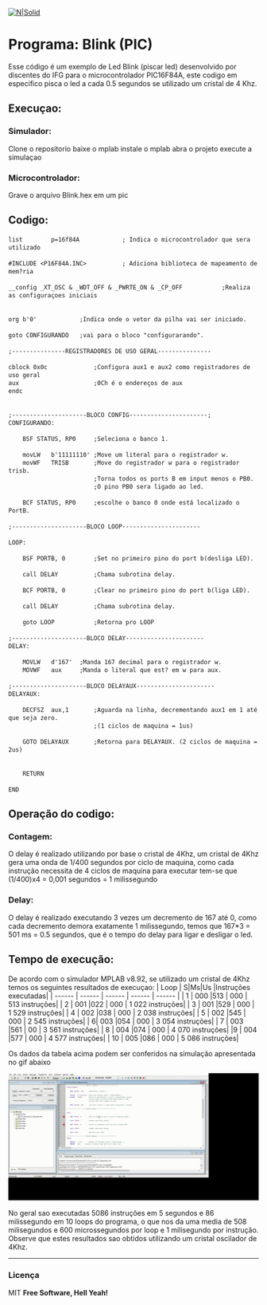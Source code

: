 [![N|Solid](https://eventos.ifg.edu.br/semanai2c/wp-content/uploads/sites/7/2016/08/marca-ifg-2015-todas-as-verses.png)](https://www.ifg.edu.br/goiania)

# Programa: Blink (PIC)

Esse código é um exemplo de Led Blink (piscar led) desenvolvido por discentes do IFG para o microcontrolador PIC16F84A, este codigo em especifico pisca o led a cada 0.5 segundos se utilizado um cristal de 4 Khz.

## Execuçao:

### Simulador:
Clone o repositorio
baixe o mplab
instale o mplab
abra o projeto 
execute a simulaçao

### Microcontrolador:
Grave o arquivo Blink.hex em um pic 

## Codigo:
```
list		p=16f84A			; Indica o microcontrolador que sera utilizado

#INCLUDE <P16F84A.INC>			; Adiciona biblioteca de mapeamento de mem?ria

__config _XT_OSC & _WDT_OFF & _PWRTE_ON & _CP_OFF			;Realiza as configuraçoes iniciais


org b'0'			;Indica onde o vetor da pilha vai ser iniciado.

goto CONFIGURANDO	;vai para o bloco "configurarando".

;---------------REGISTRADORES DE USO GERAL---------------

cblock 0x0c				;Configura aux1 e aux2 como registradores de uso geral
aux						;0Ch é o endereços de aux
endc


;---------------------BLOCO CONFIG----------------------;
CONFIGURANDO:

	BSF STATUS, RP0     ;Seleciona o banco 1.
	
	movLW	b'11111110' ;Move um literal para o registrador w.
	movWF	TRISB       ;Move do registrador w para o registrador trisb.
					    ;Torna todos os ports B em input menos o PB0.
						;O pino PB0 sera ligado ao led.
						
	BCF STATUS,	RP0		;escolhe o banco 0 onde está localizado o PortB.

;---------------------BLOCO LOOP----------------------

LOOP:

	BSF PORTB, 0		;Set no primeiro pino do port b(desliga LED).
	
	call DELAY			;Chama subrotina delay.
	
	BCF PORTB, 0		;Clear no primeiro pino do port b(liga LED).
	
	call DELAY			;Chama subrotina delay.
	
	goto LOOP			;Retorna pro LOOP

;---------------------BLOCO DELAY----------------------
DELAY:

	MOVLW	d'167'	;Manda 167 decimal para o registrador w.
	MOVWF	aux		;Manda o literal que est? em w para aux.

;---------------------BLOCO DELAYAUX----------------------
DELAYAUX:

	DECFSZ	aux,1		;Aguarda na linha, decrementando aux1 em 1 até que seja zero.
						;(1 ciclos de maquina = 1us)
	
	GOTO DELAYAUX		;Retorna para DELAYAUX. (2 ciclos de maquina = 2us)
				

	RETURN 

END
```

## Operação do codigo:

### Contagem:
O delay é realizado utilizando por base o cristal de 4Khz, um cristal de 4Khz gera uma onda de 1/400 segundos por ciclo de maquina, como cada instrução necessita de 4 ciclos de maquina para executar tem-se que (1/400)x4 = 0,001 segundos = 1 milissegundo

### Delay:
O delay é realizado executando 3 vezes um decremento de 167 até 0, como cada decremento demora exatamente 1 milissegundo, temos que 167*3 = 501 ms = 0.5 segundos, que é o tempo do delay para ligar e desligar o led.


## Tempo de execução:
De acordo com o simulador MPLAB v8.92, se utilizado um cristal de 4Khz temos os seguintes resultados de execuçao:
| Loop | S|Ms|Us |Instruções executadas|
| ------ | ------ | ------ | ------ | ------ |
| 1 | 000  |513 | 000 | 513 instruções|
| 2 |  001  |022 | 000 | 1 022 instruções|
| 3 |  001  |529 | 000 | 1 529 instruções|
| 4 |  002  |038 | 000 | 2 038 instruções|
| 5 |  002  |545 | 000 | 2 545 instruções|
| 6|  003  |054 | 000 | 3 054 instruções|
| 7 |  003  |561 | 00 | 3 561 instruções|
| 8 |  004  |074 | 000 | 4 070 instruções|
|9 |  004  |577 | 000 | 4 577 instruções|
| 10 |  005  |086 | 000 | 5 086 instruções|


Os dados da tabela acima podem ser conferidos na simulação apresentada no gif abaixo

![](https://github.com/LucasRangelSSouza/BlinkPIC/blob/main/gifs/testPic.gif)
 
 
 No geral sao executadas 5086 instruções em 5 segundos e 86 milissegundo em 10 loops do programa, o que nos da uma media de 508 milisegundos e 600 microssegundos por loop e 1 milisegundo por instrução.
 Observe que estes resultados sao obtidos utilizando um cristal oscilador de 4Khz.




----
### Licença
MIT
**Free Software, Hell Yeah!**

